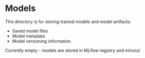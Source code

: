 # Models

This directory is for storing trained models and model artifacts:
- Saved model files
- Model metadata
- Model versioning information

Currently empty - models are stored in MLflow registry and mlruns/
